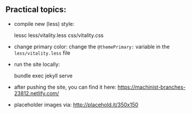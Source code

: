Practical topics:
-----------------
* compile new (less) style:

    lessc less/vitality.less css/vitality.css

* change primary color: change the `@themePrimary:` variable in the `less/vitality.less` file
* run the site locally:

    bundle exec jekyll serve

* after pushing the site, you can find it here: https://machinist-branches-23812.netlify.com/
* placeholder images via: http://placehold.it/350x150

